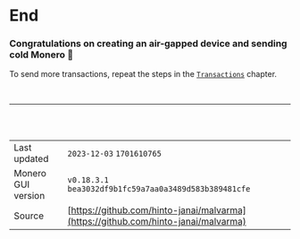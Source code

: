 # End
### Congratulations on creating an air-gapped device and sending cold Monero 🎉

To send more transactions, repeat the steps in the [`Transactions`](../transactions/transactions.md) chapter.

</br>

---

</br>
</br>

|                    |   |
|--------------------|---|
| Last updated       | `2023-12-03` `1701610765`
| Monero GUI version | `v0.18.3.1` `bea3032df9b1fc59a7aa0a3489d583b389481cfe`
| Source             | [https://github.com/hinto-janai/malvarma](https://github.com/hinto-janai/malvarma)
